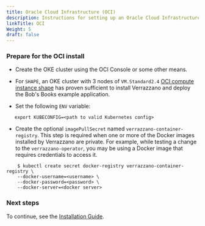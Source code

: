 ```yaml
---
title: Oracle Cloud Infrastructure (OCI)
description: Instructions for setting up an Oracle Cloud Infrastructure Container Engine for Kubernetes (OKE) cluster for Verrazzano
linkTitle: OCI
Weight: 5
draft: false
---
```


### Prepare for the OCI install

* Create the OKE cluster using the OCI Console or some other means.  

* For `SHAPE`, an OKE cluster with 3 nodes of `VM.Standard2.4` [OCI compute instance shape](https://www.oracle.com/cloud/compute/virtual-machines.html) has proven sufficient to install Verrazzano and deploy the Bob's Books example application.

* Set the following `ENV` variable:

```
   export KUBECONFIG=<path to valid Kubernetes config>
```

* Create the optional `imagePullSecret` named `verrazzano-container-registry`.  This step is required when one or more of the Docker images installed by Verrazzano are private.  For example, while testing a change to the `verrazzano-operator`, you may be using a Docker image that requires credentials to access it.

```
    $ kubectl create secret docker-registry verrazzano-container-registry \
    --docker-username=<username> \
    --docker-password=<password> \
    --docker-server=<docker server>
```
### Next steps

To continue, see the [Installation Guide](../../../install/installation/#prepare-for-the-install).
